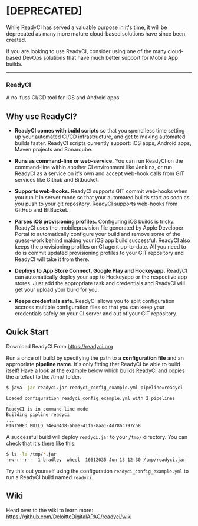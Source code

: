 # [DEPRECATED]
While ReadyCI has served a valuable purpose in it's time, it will be deprecated as many more mature cloud-based solutions have since been created.

If you are looking to use ReadyCI, consider using one of the many cloud-based DevOps solutions that have much better support for Mobile App builds.
___

### ReadyCI
A no-fuss CI/CD tool for iOS and Android apps
    
## Why use ReadyCI?

- **ReadyCI comes with build scripts** so that you spend less time setting up your automated CI/CD infrastructure, and get to making automated builds faster. ReadyCI scripts currently support:
iOS apps, Android apps, Maven projects and Sonarqube.

- **Runs as command-line or web-service.** You can run ReadyCI on the command-line within another CI environment like Jenkins, or run ReadyCI as a service on it's own and accept web-hook calls from GIT services like Github and Bitbucket.

- **Supports web-hooks.** ReadyCI supports GIT commit web-hooks when you run it in server mode so that your automated builds start as soon as you push to your git repository. ReadyCI supports web-hooks from GitHub and BitBucket.

- **Parses iOS provisioning profiles.** Configuring iOS builds is tricky. ReadyCI uses the .mobileprovision file generated by Apple Developer Portal to automatically configure your build and remove some of the guess-work behind making your iOS app build successful. ReadyCI also keeps the provisioning profiles on CI agent up-to-date. All you need to do is commit updated provisioning profiles to your GIT repository and ReadyCI will take it from there.

- **Deploys to App Store Connect, Google Play and Hockeyapp.** ReadyCI can automatically deploy your app to Hockeyapp or the respective app stores. Just add the appropriate task and credentials and ReadyCI will get your upload your build for you.

- **Keeps credentials safe.** ReadyCI allows you to split configuration accross multiple configuration files so that you can keep your credentials safely on your CI server and out of your GIT repository.

## Quick Start
Download ReadyCI From https://readyci.org 

Run a once off build by specifying the path to a **configuration file** and an appropriate **pipeline name**. It's only fitting that ReadyCI be able to build itself! Have a look at the example below which builds ReadyCI and copies the artefact to the /tmp/ folder. 
 
```bash
$ java -jar readyci.jar readyci_config_example.yml pipeline=readyci

Loaded configuration readyci_config_example.yml with 2 pipelines
...
ReadyCI is in command-line mode
Building pipline readyci
...
FINISHED BUILD 74e404d8-6bae-41fa-8aa1-4d786c797c58 
```  
A successful build will deploy `readyci.jar` to your `/tmp/` directory. You can check that it's there like this:
```bash
$ ls -la /tmp/*.jar 
-rw-r--r--  1 bradley  wheel  16612035 Jun 13 12:30 /tmp/readyci.jar
```
Try this out yourself using the configuration `readyci_config_example.yml` to run a ReadyCI build named `readyci`.

## Wiki
Head over to the wiki to learn more: https://github.com/DeloitteDigitalAPAC/readyci/wiki
